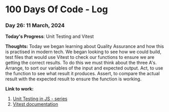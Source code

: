 # 100 Days Of Code - Log

### Day 26: 11 March, 2024 

**Today's Progress**: Unit Testing and Vitest

**Thoughts:** Today we began learning about Quality Assurance and how this is practised in modern tech. We began looking to see how we could build, test files that would use Vitest to check our functions to ensure we are getting the correct results. To do this we must think about the three A's. Arrange, to sort our variables of the input and expected output. Act, to use the function to see what result it produces. Assert, to compare the actual result with the expected result to ensure the function is working.

**Link to work:** 
1. [Unit Testing in JS - series](https://www.youtube.com/watch?v=Eu35xM76kKY&list=PL0zVEGEvSaeF_zoW9o66wa_UCNE3a7BEr&index=1)
2. [Vitest documentation](https://vitest.dev/guide/#writing-tests)